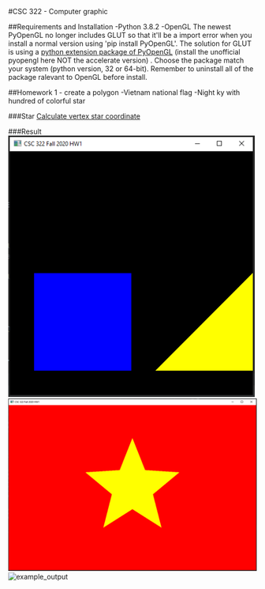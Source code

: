 #CSC 322 - Computer graphic

##Requirements and Installation
-Python 3.8.2
-OpenGL 
The newest PyOpenGL no longer includes GLUT so that it'll be a import error when you install a normal version using 'pip install PyOpenGL'. The solution for GLUT is using a [python extension package of PyOpenGL](https://www.lfd.uci.edu/~gohlke/pythonlibs/#pyopengl) (install the unofficial pyopengl here NOT the accelerate version) . Choose the package match your system (python version, 32 or 64-bit). Remember to uninstall all of the package ralevant to OpenGL before install.

##Homework 1 - create a polygon
-Vietnam national flag
-Night ky with hundred of colorful star

###Star 
[Calculate vertex star coordinate](https://www.101computing.net/pentagram-challenge/pentagram-coordinates/)

###Result
<img src="images/exampleCode.PNG?raw=true" alt="example_output" width="500"/>
<img src="images/VNflag.PNG?raw=true" alt="example_output" width="1200"/>
<img src="images/example.PNG?raw=true" alt="example_output" width="1200"/>

